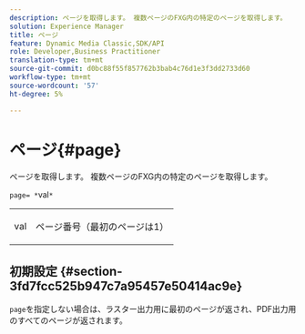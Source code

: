 ```yaml
---
description: ページを取得します。 複数ページのFXG内の特定のページを取得します。
solution: Experience Manager
title: ページ
feature: Dynamic Media Classic,SDK/API
role: Developer,Business Practitioner
translation-type: tm+mt
source-git-commit: d0bc88f55f857762b3bab4c76d1e3f3dd2733d60
workflow-type: tm+mt
source-wordcount: '57'
ht-degree: 5%

---
```



# ページ{#page}

ページを取得します。 複数ページのFXG内の特定のページを取得します。

`page= *`val`*`

<table id="simpletable_E92560F812B64A36A3D108CA7DEED5AC"> 
 <tr class="strow"> 
  <td class="stentry"> <p><span class="codeph"> <span class="varname"> val</span></span> </p> </td> 
  <td class="stentry"> <p>ページ番号（最初のページは1） </p></td> 
 </tr> 
</table>

## 初期設定 {#section-3fd7fcc525b947c7a95457e50414ac9e}

`page`を指定しない場合は、ラスター出力用に最初のページが返され、PDF出力用のすべてのページが返されます。
